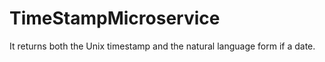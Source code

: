 # TimeStampMicroservice
It returns both the Unix timestamp and the natural language form if a  date.
